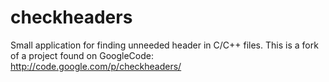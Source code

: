 checkheaders
============

Small application for finding unneeded header in C/C++ files. 
This is a fork of a project found on GoogleCode:
http://code.google.com/p/checkheaders/
